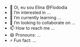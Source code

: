 - 👋 Oi, eu sou Elina @Flododia
- 👀 I’m interested in ...
- 🌱 I’m currently learning ...
- 💞️ I’m looking to collaborate on ...
- 📫 How to reach me ...
- 😄 Pronouns: ...
- ⚡ Fun fact: ...

<!---
Flododia/Flododia is a ✨ special ✨ repository because its `README.md` (this file) appears on your GitHub profile.
You can click the Preview link to take a look at your changes.
--->
